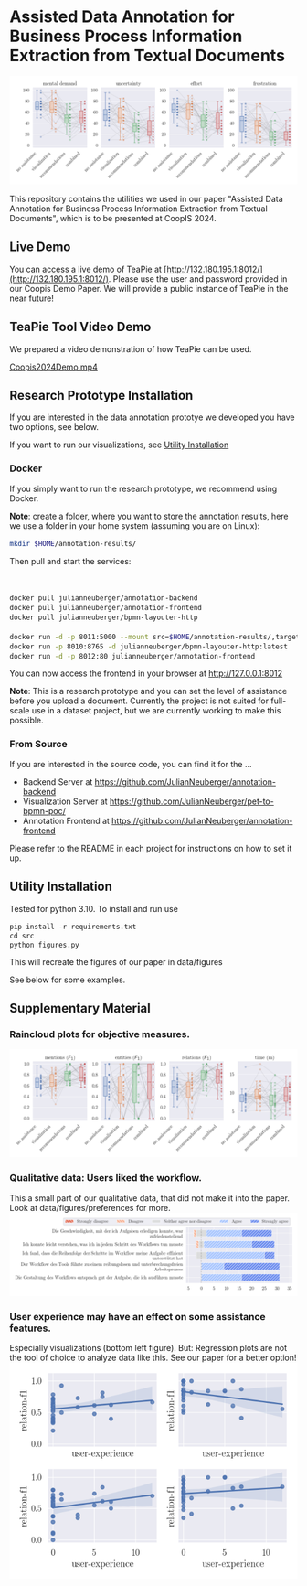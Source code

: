 # Assisted Data Annotation for Business Process Information Extraction from Textual Documents

![Raincloud plots for NASA-TLX data from our user study.](data/figures/tlx/combined.png)

This repository contains the utilities we used in our paper "Assisted Data Annotation for Business Process Information Extraction from Textual Documents", which is to be presented at CoopIS 2024.

## Live Demo

You can access a live demo of TeaPie at [http://132.180.195.1:8012/](http://132.180.195.1:8012/). Please use the user and password provided in our Coopis Demo Paper. We will provide a public instance of TeaPie in the near future!

## TeaPie Tool Video Demo 

We prepared a video demonstration of how TeaPie can be used.

[Coopis2024Demo.mp4](https://drive.google.com/file/d/1RBY6YDN42sue5i1Vfr5UejQ1C70UIqI5/view)

## Research Prototype Installation

If you are interested in the data annotation prototye we developed you have two options, see below.

If you want to run our visualizations, see [Utility Installation](#utility-installation)

### Docker

If you simply want to run the research prototype, we recommend using Docker. 

__Note__: create a folder, where you want to store the annotation results, here we use a folder in your home system (assuming you are on Linux):

```bash
mkdir $HOME/annotation-results/
```

Then pull and start the services:

```bash


docker pull julianneuberger/annotation-backend
docker pull julianneuberger/annotation-frontend
docker pull julianneuberger/bpmn-layouter-http

docker run -d -p 8011:5000 --mount src=$HOME/annotation-results/,target=/results,type=bind julianneuberger/annotation-backend
docker run -p 8010:8765 -d julianneuberger/bpmn-layouter-http:latest
docker run -d -p 8012:80 julianneuberger/annotation-frontend
```

You can now access the frontend in your browser at http://127.0.0.1:8012

__Note__: This is a research prototype and you can set the level of assistance before you upload a document. Currently the project is not suited for full-scale use in a dataset project, but we are currently working to make this possible.

### From Source

If you are interested in the source code, you can find it for the ...

- Backend Server at https://github.com/JulianNeuberger/annotation-backend
- Visualization Server at https://github.com/JulianNeuberger/pet-to-bpmn-poc/
- Annotation Frontend at https://github.com/JulianNeuberger/annotation-frontend

Please refer to the README in each project for instructions on how to set it up.

## Utility Installation

Tested for python 3.10. To install and run use

```ssh
pip install -r requirements.txt
cd src
python figures.py
```

This will recreate the figures of our paper in data/figures

See below for some examples.

## Supplementary Material

### Raincloud plots for objective measures.
![combined.png](data/figures/metrics/combined.png)

### Qualitative data: Users liked the workflow.

This a small part of our qualitative data, that did not make it into the paper. Look at data/figures/preferences for more.
![workflow.png](data/figures/preferences/workflow.png)

### User experience may have an effect on some assistance features.

Especially visualizations (bottom left figure). But: Regression plots are not the tool of choice to analyze data like this. See our paper for a better option! 
![combined.png](data/figures/metrics/correlation.png)
